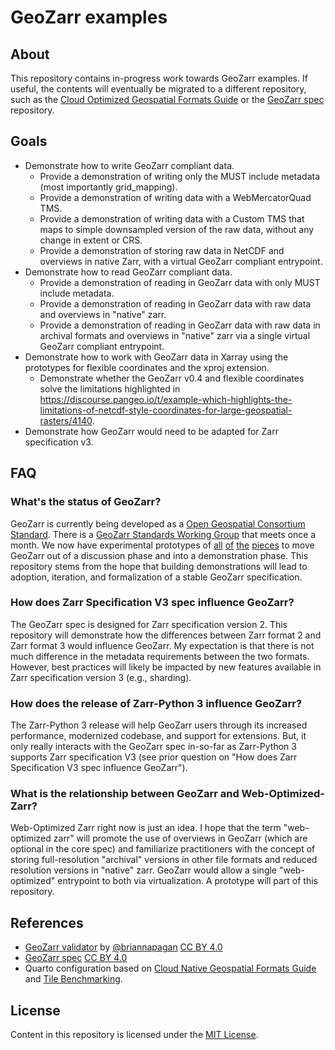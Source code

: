 # GeoZarr examples

## About

This repository contains in-progress work towards GeoZarr examples. If useful, the contents will eventually be migrated to a different repository, such as the
[Cloud Optimized Geospatial Formats Guide](https://github.com/cloudnativegeo/cloud-optimized-geospatial-formats-guide) or the [GeoZarr spec](https://github.com/zarr-developers/geozarr-spec)
repository.

## Goals

- Demonstrate how to write GeoZarr compliant data.
    - Provide a demonstration of writing only the MUST include metadata (most importantly grid_mapping).
    - Provide a demonstration of writing data with a WebMercatorQuad TMS.
    - Provide a demonstration of writing data with a Custom TMS that maps to simple downsampled version of the raw data, without any change in extent or CRS.
    - Provide a demonstration of storing raw data in NetCDF and overviews in native Zarr, with a virtual GeoZarr compliant entrypoint.
- Demonstrate how to read GeoZarr compliant data.
    - Provide a demonstration of reading in GeoZarr data with only MUST include metadata.
    - Provide a demonstration of reading in GeoZarr data with raw data and overviews in "native" zarr.
    - Provide a demonstration of reading in GeoZarr data with raw data in archival formats and overviews in "native" zarr via a single virtual GeoZarr compliant entrypoint.
- Demonstrate how to work with GeoZarr data in Xarray using the prototypes for flexible coordinates and the xproj extension.
    - Demonstrate whether the GeoZarr v0.4 and flexible coordinates solve the limitations highlighted in https://discourse.pangeo.io/t/example-which-highlights-the-limitations-of-netcdf-style-coordinates-for-large-geospatial-rasters/4140.
- Demonstrate how GeoZarr would need to be adapted for Zarr specification v3.

## FAQ

### What's the status of GeoZarr?

GeoZarr is currently being developed as a [Open Geospatial Consortium Standard](https://www.ogc.org/announcement/ogc-forms-new-geozarr-standards-working-group-to-establish-a-zarr-encoding-for-geospatial-data/).
There is a [GeoZarr Standards Working Group](https://portal.ogc.org/index.php?m=public&orderby=default&tab=7) that meets once a month. We now have
experimental prototypes of [all](https://github.com/pydata/xarray/pull/9543) [of](https://github.com/zarr-developers/VirtualiZarr/pull/271) [the](https://xproj.readthedocs.io/en/latest/usage.html)
[pieces](https://zarr.dev/blog/zarr-python-3-release/) to move GeoZarr out of a discussion phase and into a demonstration phase. This repository stems from the hope that building demonstrations will lead to
adoption, iteration, and formalization of a stable GeoZarr specification.

### How does Zarr Specification V3 spec influence GeoZarr?

The GeoZarr spec is designed for Zarr specification version 2. This repository will demonstrate how the differences between Zarr format 2 and Zarr format 3 would
influence GeoZarr. My expectation is that there is not much difference in the metadata requirements between the two formats. However, best practices will likely be impacted by new features available
in Zarr specification version 3 (e.g., sharding).

### How does the release of Zarr-Python 3 influence GeoZarr?

The Zarr-Python 3 release will help GeoZarr users through its increased performance, modernized codebase, and support for extensions. But, it only really interacts with the GeoZarr spec in-so-far
as Zarr-Python 3 supports Zarr specification V3 (see prior question on "How does Zarr Specification V3 spec influence GeoZarr").

### What is the relationship between GeoZarr and Web-Optimized-Zarr?

Web-Optimized Zarr right now is just an idea. I hope that the term "web-optimized zarr" will promote the use of overviews in GeoZarr (which are optional in the core spec) and familiarize practitioners with the concept of storing full-resolution "archival" versions in other file formats and reduced resolution versions in "native" zarr. GeoZarr would allow a single "web-optimized" entrypoint to both via virtualization. A prototype will part of this repository.

## References

- [GeoZarr validator](https://github.com/briannapagan/geozarr-validator) by [@briannapagan](https://github.com/briannapagan) [CC BY 4.0](http://creativecommons.org/licenses/by/4.0/)
- [GeoZarr spec](https://github.com/zarr-developers/geozarr-spec) [CC BY 4.0](http://creativecommons.org/licenses/by/4.0/)
- Quarto configuration based on [Cloud Native Geospatial Formats Guide](https://github.com/cloudnativegeo/cloud-optimized-geospatial-formats-guide) and [Tile Benchmarking](https://developmentseed.org/tile-benchmarking/).

## License

Content in this repository is licensed under the [MIT License](LICENSE.txt).
